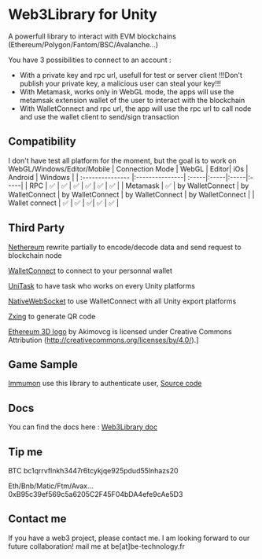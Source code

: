 # Web3Library for Unity
A powerfull library to interact with EVM blockchains (Ethereum/Polygon/Fantom/BSC/Avalanche...)

You have 3 possibilities to connect to an account :
* With a private key and rpc url, usefull for test or server client !!!Don't publish your private key, a malicious user can steal your key!!!
* With Metamask, works only in WebGL mode, the apps will use the metamsak extension wallet of the user to interact with the blockchain
* With WalletConnect and rpc url, the app will use the rpc url to call node and use the wallet client to send/sign transaction

## Compatibility
I don't have test all platform for the moment,  but the goal is to work on WebGL/Windows/Editor/Mobile
| Connection Mode  | WebGL          | Editor| iOs | Android | Windows |
| :--------------- |:---------------| :-----|:-----|:-----|:-----|
| RPC  |   :white_check_mark:     |  :white_check_mark: |  :white_check_mark: |  :white_check_mark: |  :white_check_mark: |   :white_check_mark: |
| Metamask  | :white_check_mark: |  by WalletConnect | by WalletConnect | by WalletConnect | by WalletConnect |  by WalletConnect |
| Wallet connect  | :white_check_mark: | :white_check_mark: | :white_check_mark:| :white_check_mark: | :white_check_mark: |

## Third Party
[Nethereum](https://nethereum.com/) rewrite partially to encode/decode data and send request to blockchain node

[WalletConnect](https://github.com/WalletConnect/WalletConnectSharp) to connect to your personnal wallet

[UniTask](https://github.com/Cysharp/UniTask) to have task who works on every Unity platforms

[NativeWebSocket](https://github.com/endel/NativeWebSocket) to use WalletConnect with all Unity export platforms

[Zxing](https://github.com/micjahn/ZXing.Net) to generate QR code

[Ethereum 3D logo](https://skfb.ly/6YZBX) by Akimovcg is licensed under Creative Commons Attribution (http://creativecommons.org/licenses/by/4.0/).]

## Game Sample
[Immumon](https://imxserver.azurewebsites.net) use this library to authenticate user, [Source code](https://github.com/BeTechnologyCo/ImxMonster)

## Docs
You can find the docs here : [Web3Library doc](https://be-technology.gitbook.io/web3library-for-unity/)

## Tip me
BTC bc1qrrvflnkh3447r6tcykjqe925pdud55lnhazs20

Eth/Bnb/Matic/Ftm/Avax... 0xB95c39ef569c5a6205C2F45F04bDA4efe9cAe5D3

## Contact me
If you have a web3 project, please contact me. I am looking forward to our future collaboration! mail me at be[at]be-technology.fr
